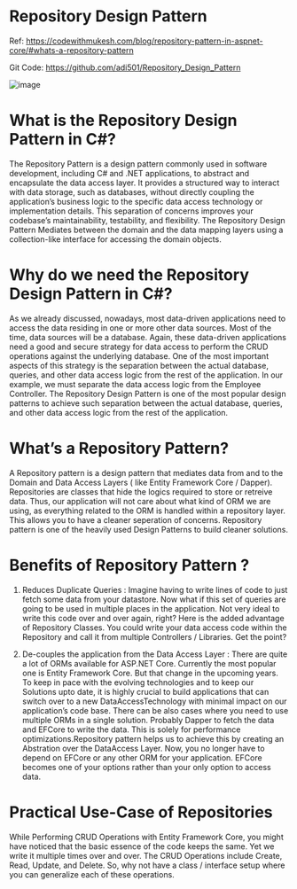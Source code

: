 # Repository Design Pattern

Ref: https://codewithmukesh.com/blog/repository-pattern-in-aspnet-core/#whats-a-repository-pattern

Git Code: https://github.com/adi501/Repository_Design_Pattern

![image](https://github.com/user-attachments/assets/c67a6c95-5539-4476-a4d4-8bdf12b3feb8)

# What is the Repository Design Pattern in C#?
The Repository Pattern is a design pattern commonly used in software development, including C# and .NET applications, to abstract and encapsulate the data access layer. It provides a structured way to interact with data storage, such as databases, without directly coupling the application’s business logic to the specific data access technology or implementation details. This separation of concerns improves your codebase’s maintainability, testability, and flexibility.
The Repository Design Pattern Mediates between the domain and the data mapping layers using a collection-like interface for accessing the domain objects.

# Why do we need the Repository Design Pattern in C#?
As we already discussed, nowadays, most data-driven applications need to access the data residing in one or more other data sources. Most of the time, data sources will be a database. Again, these data-driven applications need a good and secure strategy for data access to perform the CRUD operations against the underlying database. One of the most important aspects of this strategy is the separation between the actual database, queries, and other data access logic from the rest of the application. In our example, we must separate the data access logic from the Employee Controller. The Repository Design Pattern is one of the most popular design patterns to achieve such separation between the actual database, queries, and other data access logic from the rest of the application.

# What’s a Repository Pattern?
A Repository pattern is a design pattern that mediates data from and to the Domain and Data Access Layers ( like Entity Framework Core / Dapper). Repositories are classes that hide the logics required to store or retreive data. Thus, our application will not care about what kind of ORM we are using, as everything related to the ORM is handled within a repository layer. This allows you to have a cleaner seperation of concerns. Repository pattern is one of the heavily used Design Patterns to build cleaner solutions.

# Benefits of Repository Pattern ?
1) Reduces Duplicate Queries : Imagine having to write lines of code to just fetch some data from your datastore. Now what if this set of queries are going to be used in multiple places in the application. Not very ideal to write this code over and over again, right? Here is the added advantage of Repository Classes. You could write your data access code within the Repository and call it from multiple Controllers / Libraries. Get the point?

2) De-couples the application from the Data Access Layer : There are quite a lot of ORMs available for ASP.NET Core. Currently the most popular one is Entity Framework Core. But that change in the upcoming years. To keep in pace with the evolving technologies and to keep our Solutions upto date, it is highly crucial to build applications that can switch over to a new DataAccessTechnology with minimal impact on our application’s code base.
There can be also cases where you need to use multiple ORMs in a single solution. Probably Dapper to fetch the data and EFCore to write the data. This is solely for performance optimizations.Repository pattern helps us to achieve this by creating an Abstration over the DataAccess Layer. Now, you no longer have to depend on EFCore or any other ORM for your application. EFCore becomes one of your options rather than your only option to access data.
# Practical Use-Case of Repositories
While Performing CRUD Operations with Entity Framework Core, you might have noticed that the basic essence of the code keeps the same. Yet we write it multiple times over and over. The CRUD Operations include Create, Read, Update, and Delete. So, why not have a class / interface setup where you can generalize each of these operations.
